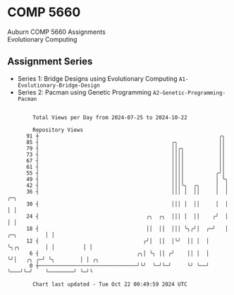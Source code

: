 # COMP 5660
Auburn COMP 5660 Assignments  
Evolutionary Computing

## Assignment Series
- Series 1: Bridge Designs using Evolutionary Computing `A1-Evolutionary-Bridge-Design`
- Series 2: Pacman using Genetic Programming `A2-Genetic-Programming-Pacman`

```

        Total Views per Day from 2024-07-25 to 2024-10-22

        Repository Views
      91 ┼                                                         ╭╮
      85 ┤                                          ╭╮             ││
      79 ┤                                          ││╭╮           ││
      73 ┤                                          ││││           ││
      67 ┤                                          ││││           ││
      61 ┤                                          ││││           ││
      55 ┤                                          ││││          ╭╯│
      49 ┤                                          ││││          │ ╰╮
      42 ┤                                          │││╰╮  ╭╮     │  │
      36 ┤                                          │││ │  ││     │  │                       ╭─╮
      30 ┤                                          │││ │  ││     │  │                       │ │
      24 ┤                                  ╭╮  ╭╮  │││ │  ││    ╭╯  │                       │ │
      18 ┤                                  ││  ││  │││ ╰╮╭╯│  ╭─╯   │           ╭─╮         │ │
      12 ┤                                 ╭╯│  ││  │╰╯  ││ │  │     ╰╮╭╮        │ │         │ │
       6 ┤                               ╭╮│ ╰╮ ││ ╭╯    ││ │  │      ╰╯│   ╭╮ ╭─╯ ╰╮        │ │ ╭╮
       0 ┼───────────────────────────────╯╰╯  ╰─╯╰─╯     ╰╯ ╰──╯        ╰───╯╰─╯    ╰────────╯ ╰─╯╰

        Chart last updated - Tue Oct 22 00:49:59 2024 UTC
        
```
